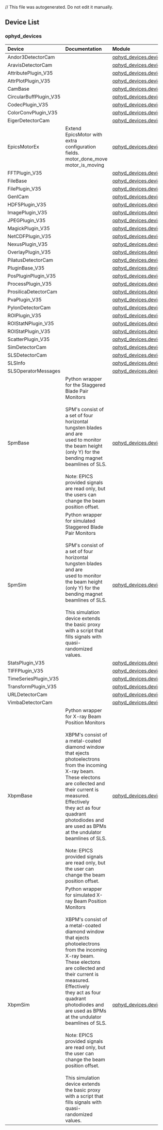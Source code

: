 // This file was autogenerated. Do not edit it manually.
## Device List
### ophyd_devices 
| Device | Documentation | Module |
| :----- | :------------- | :------ |
| Andor3DetectorCam |  | [ophyd_devices.devices.areadetector.cam](https://gitlab.psi.ch/bec/ophyd_devices/-/blob/main/ophyd_devices/devices/areadetector/cam.py) |
| AravisDetectorCam |  | [ophyd_devices.devices.areadetector.cam](https://gitlab.psi.ch/bec/ophyd_devices/-/blob/main/ophyd_devices/devices/areadetector/cam.py) |
| AttributePlugin_V35 |  | [ophyd_devices.devices.areadetector.plugins](https://gitlab.psi.ch/bec/ophyd_devices/-/blob/main/ophyd_devices/devices/areadetector/plugins.py) |
| AttrPlotPlugin_V35 |  | [ophyd_devices.devices.areadetector.plugins](https://gitlab.psi.ch/bec/ophyd_devices/-/blob/main/ophyd_devices/devices/areadetector/plugins.py) |
| CamBase |  | [ophyd_devices.devices.areadetector.cam](https://gitlab.psi.ch/bec/ophyd_devices/-/blob/main/ophyd_devices/devices/areadetector/cam.py) |
| CircularBuffPlugin_V35 |  | [ophyd_devices.devices.areadetector.plugins](https://gitlab.psi.ch/bec/ophyd_devices/-/blob/main/ophyd_devices/devices/areadetector/plugins.py) |
| CodecPlugin_V35 |  | [ophyd_devices.devices.areadetector.plugins](https://gitlab.psi.ch/bec/ophyd_devices/-/blob/main/ophyd_devices/devices/areadetector/plugins.py) |
| ColorConvPlugin_V35 |  | [ophyd_devices.devices.areadetector.plugins](https://gitlab.psi.ch/bec/ophyd_devices/-/blob/main/ophyd_devices/devices/areadetector/plugins.py) |
| EigerDetectorCam |  | [ophyd_devices.devices.areadetector.cam](https://gitlab.psi.ch/bec/ophyd_devices/-/blob/main/ophyd_devices/devices/areadetector/cam.py) |
| EpicsMotorEx | Extend EpicsMotor with extra configuration fields.<br>    motor_done_move<br>    motor_is_moving<br>     | [ophyd_devices.devices.epics_motor_ex](https://gitlab.psi.ch/bec/ophyd_devices/-/blob/main/ophyd_devices/devices/epics_motor_ex.py) |
| FFTPlugin_V35 |  | [ophyd_devices.devices.areadetector.plugins](https://gitlab.psi.ch/bec/ophyd_devices/-/blob/main/ophyd_devices/devices/areadetector/plugins.py) |
| FileBase |  | [ophyd_devices.devices.areadetector.cam](https://gitlab.psi.ch/bec/ophyd_devices/-/blob/main/ophyd_devices/devices/areadetector/cam.py) |
| FilePlugin_V35 |  | [ophyd_devices.devices.areadetector.plugins](https://gitlab.psi.ch/bec/ophyd_devices/-/blob/main/ophyd_devices/devices/areadetector/plugins.py) |
| GenICam |  | [ophyd_devices.devices.areadetector.cam](https://gitlab.psi.ch/bec/ophyd_devices/-/blob/main/ophyd_devices/devices/areadetector/cam.py) |
| HDF5Plugin_V35 |  | [ophyd_devices.devices.areadetector.plugins](https://gitlab.psi.ch/bec/ophyd_devices/-/blob/main/ophyd_devices/devices/areadetector/plugins.py) |
| ImagePlugin_V35 |  | [ophyd_devices.devices.areadetector.plugins](https://gitlab.psi.ch/bec/ophyd_devices/-/blob/main/ophyd_devices/devices/areadetector/plugins.py) |
| JPEGPlugin_V35 |  | [ophyd_devices.devices.areadetector.plugins](https://gitlab.psi.ch/bec/ophyd_devices/-/blob/main/ophyd_devices/devices/areadetector/plugins.py) |
| MagickPlugin_V35 |  | [ophyd_devices.devices.areadetector.plugins](https://gitlab.psi.ch/bec/ophyd_devices/-/blob/main/ophyd_devices/devices/areadetector/plugins.py) |
| NetCDFPlugin_V35 |  | [ophyd_devices.devices.areadetector.plugins](https://gitlab.psi.ch/bec/ophyd_devices/-/blob/main/ophyd_devices/devices/areadetector/plugins.py) |
| NexusPlugin_V35 |  | [ophyd_devices.devices.areadetector.plugins](https://gitlab.psi.ch/bec/ophyd_devices/-/blob/main/ophyd_devices/devices/areadetector/plugins.py) |
| OverlayPlugin_V35 |  | [ophyd_devices.devices.areadetector.plugins](https://gitlab.psi.ch/bec/ophyd_devices/-/blob/main/ophyd_devices/devices/areadetector/plugins.py) |
| PilatusDetectorCam |  | [ophyd_devices.devices.areadetector.cam](https://gitlab.psi.ch/bec/ophyd_devices/-/blob/main/ophyd_devices/devices/areadetector/cam.py) |
| PluginBase_V35 |  | [ophyd_devices.devices.areadetector.plugins](https://gitlab.psi.ch/bec/ophyd_devices/-/blob/main/ophyd_devices/devices/areadetector/plugins.py) |
| PosPluginPlugin_V35 |  | [ophyd_devices.devices.areadetector.plugins](https://gitlab.psi.ch/bec/ophyd_devices/-/blob/main/ophyd_devices/devices/areadetector/plugins.py) |
| ProcessPlugin_V35 |  | [ophyd_devices.devices.areadetector.plugins](https://gitlab.psi.ch/bec/ophyd_devices/-/blob/main/ophyd_devices/devices/areadetector/plugins.py) |
| ProsilicaDetectorCam |  | [ophyd_devices.devices.areadetector.cam](https://gitlab.psi.ch/bec/ophyd_devices/-/blob/main/ophyd_devices/devices/areadetector/cam.py) |
| PvaPlugin_V35 |  | [ophyd_devices.devices.areadetector.plugins](https://gitlab.psi.ch/bec/ophyd_devices/-/blob/main/ophyd_devices/devices/areadetector/plugins.py) |
| PylonDetectorCam |  | [ophyd_devices.devices.areadetector.cam](https://gitlab.psi.ch/bec/ophyd_devices/-/blob/main/ophyd_devices/devices/areadetector/cam.py) |
| ROIPlugin_V35 |  | [ophyd_devices.devices.areadetector.plugins](https://gitlab.psi.ch/bec/ophyd_devices/-/blob/main/ophyd_devices/devices/areadetector/plugins.py) |
| ROIStatNPlugin_V35 |  | [ophyd_devices.devices.areadetector.plugins](https://gitlab.psi.ch/bec/ophyd_devices/-/blob/main/ophyd_devices/devices/areadetector/plugins.py) |
| ROIStatPlugin_V35 |  | [ophyd_devices.devices.areadetector.plugins](https://gitlab.psi.ch/bec/ophyd_devices/-/blob/main/ophyd_devices/devices/areadetector/plugins.py) |
| ScatterPlugin_V35 |  | [ophyd_devices.devices.areadetector.plugins](https://gitlab.psi.ch/bec/ophyd_devices/-/blob/main/ophyd_devices/devices/areadetector/plugins.py) |
| SimDetectorCam |  | [ophyd_devices.devices.areadetector.cam](https://gitlab.psi.ch/bec/ophyd_devices/-/blob/main/ophyd_devices/devices/areadetector/cam.py) |
| SLSDetectorCam |  | [ophyd_devices.devices.areadetector.cam](https://gitlab.psi.ch/bec/ophyd_devices/-/blob/main/ophyd_devices/devices/areadetector/cam.py) |
| SLSInfo |  | [ophyd_devices.devices.sls_devices](https://gitlab.psi.ch/bec/ophyd_devices/-/blob/main/ophyd_devices/devices/sls_devices.py) |
| SLSOperatorMessages |  | [ophyd_devices.devices.sls_devices](https://gitlab.psi.ch/bec/ophyd_devices/-/blob/main/ophyd_devices/devices/sls_devices.py) |
| SpmBase | Python wrapper for the Staggered Blade Pair Monitors<br><br>    SPM's consist of a set of four horizontal tungsten blades and are<br>    used to monitor the beam height (only Y) for the bending magnet<br>    beamlines of SLS.<br><br>    Note: EPICS provided signals are read only, but the users can<br>    change the beam position offset.<br>     | [ophyd_devices.devices.SpmBase](https://gitlab.psi.ch/bec/ophyd_devices/-/blob/main/ophyd_devices/devices/SpmBase.py) |
| SpmSim | Python wrapper for simulated Staggered Blade Pair Monitors<br><br>    SPM's consist of a set of four horizontal tungsten blades and are<br>    used to monitor the beam height (only Y) for the bending magnet<br>    beamlines of SLS.<br><br>    This simulation device extends the basic proxy with a script that<br>    fills signals with quasi-randomized values.<br>     | [ophyd_devices.devices.SpmBase](https://gitlab.psi.ch/bec/ophyd_devices/-/blob/main/ophyd_devices/devices/SpmBase.py) |
| StatsPlugin_V35 |  | [ophyd_devices.devices.areadetector.plugins](https://gitlab.psi.ch/bec/ophyd_devices/-/blob/main/ophyd_devices/devices/areadetector/plugins.py) |
| TIFFPlugin_V35 |  | [ophyd_devices.devices.areadetector.plugins](https://gitlab.psi.ch/bec/ophyd_devices/-/blob/main/ophyd_devices/devices/areadetector/plugins.py) |
| TimeSeriesPlugin_V35 |  | [ophyd_devices.devices.areadetector.plugins](https://gitlab.psi.ch/bec/ophyd_devices/-/blob/main/ophyd_devices/devices/areadetector/plugins.py) |
| TransformPlugin_V35 |  | [ophyd_devices.devices.areadetector.plugins](https://gitlab.psi.ch/bec/ophyd_devices/-/blob/main/ophyd_devices/devices/areadetector/plugins.py) |
| URLDetectorCam |  | [ophyd_devices.devices.areadetector.cam](https://gitlab.psi.ch/bec/ophyd_devices/-/blob/main/ophyd_devices/devices/areadetector/cam.py) |
| VimbaDetectorCam |  | [ophyd_devices.devices.areadetector.cam](https://gitlab.psi.ch/bec/ophyd_devices/-/blob/main/ophyd_devices/devices/areadetector/cam.py) |
| XbpmBase | Python wrapper for X-ray Beam Position Monitors<br><br>    XBPM's consist of a metal-coated diamond window that ejects<br>    photoelectrons from the incoming X-ray beam. These electons<br>    are collected and their current is measured. Effectively<br>    they act as four quadrant photodiodes and are used as BPMs<br>    at the undulator beamlines of SLS.<br><br>    Note: EPICS provided signals are read only, but the user can<br>    change the beam position offset.<br>     | [ophyd_devices.devices.XbpmBase](https://gitlab.psi.ch/bec/ophyd_devices/-/blob/main/ophyd_devices/devices/XbpmBase.py) |
| XbpmSim | Python wrapper for simulated X-ray Beam Position Monitors<br><br>    XBPM's consist of a metal-coated diamond window that ejects<br>    photoelectrons from the incoming X-ray beam. These electons<br>    are collected and their current is measured. Effectively<br>    they act as four quadrant photodiodes and are used as BPMs<br>    at the undulator beamlines of SLS.<br><br>    Note: EPICS provided signals are read only, but the user can<br>       change the beam position offset.<br><br>    This simulation device extends the basic proxy with a script that<br>    fills signals with quasi-randomized values.<br>     | [ophyd_devices.devices.XbpmBase](https://gitlab.psi.ch/bec/ophyd_devices/-/blob/main/ophyd_devices/devices/XbpmBase.py) |
